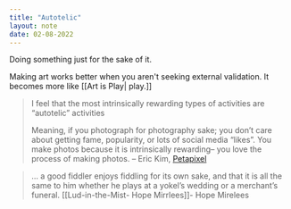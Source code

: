 ```yaml
---
title: "Autotelic"
layout: note
date: 02-08-2022
---
```


Doing something just for the sake of it.

Making art works better when you aren't seeking external validation. It becomes more like [[Art is Play| play.]]


> I feel that the most intrinsically rewarding types of activities are “autotelic” activities
>
> Meaning, if you photograph for photography sake; you don’t care about getting fame, popularity, or lots of social media “likes”. You make photos because it is intrinsically rewarding– you love the process of making photos.
> – Eric Kim, <a href="https://petapixel.com/2016/04/12/photography-photographys-sake/" >Petapixel</a>

>... a good fiddler enjoys fiddling for its own sake, and that it is all the same to him whether he plays at a yokel’s wedding or a merchant’s funeral.
> [[Lud-in-the-Mist- Hope Mirrlees]]- Hope Mirelees